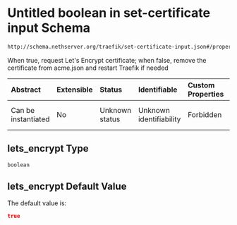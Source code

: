 # Untitled boolean in set-certificate input Schema

```txt
http://schema.nethserver.org/traefik/set-certificate-input.json#/properties/lets_encrypt
```

When true, request Let's Encrypt certificate; when false, remove the certificate from acme.json and restart Traefik if needed

| Abstract            | Extensible | Status         | Identifiable            | Custom Properties | Additional Properties | Access Restrictions | Defined In                                                                                |
| :------------------ | :--------- | :------------- | :---------------------- | :---------------- | :-------------------- | :------------------ | :---------------------------------------------------------------------------------------- |
| Can be instantiated | No         | Unknown status | Unknown identifiability | Forbidden         | Allowed               | none                | [set-certificate-input.json\*](traefik/set-certificate-input.json "open original schema") |

## lets\_encrypt Type

`boolean`

## lets\_encrypt Default Value

The default value is:

```json
true
```

